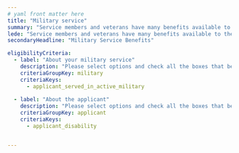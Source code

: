 ```yaml
---
# yaml front matter here
title: "Military service"
summary: "Service members and veterans have many benefits available to them, including educational assistance, home loans, and life insurance."
lede: "Service members and veterans have many benefits available to them, including educational assistance, home loans, and life insurance."
secondaryHeadline: "Military Service Benefits"

eligibilityCriteria:
  - label: "About your military service"
    description: "Please select options and check all the boxes that best describe you (the person who will be applying for benefits)."
    criteriaGroupKey: military
    criteriaKeys:
      - applicant_served_in_active_military
 
  - label: "About the applicant"
    description: "Please select options and check all the boxes that best describe you (the person who will be applying for benefits)."
    criteriaGroupKey: applicant
    criteriaKeys:
      - applicant_disability


---
```


